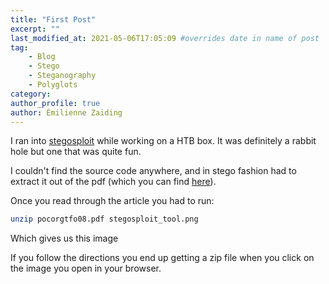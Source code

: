 ```yaml
---
title: "First Post"
excerpt: ""
last_modified_at: 2021-05-06T17:05:09 #overrides date in name of post
tag:
	- Blog
	- Stego
	- Steganography
	- Polyglots
category:
author_profile: true
author: Èmilienne Zaiding
---
```


I ran into [stegosploit](https://stegosploit.info/) while working on a HTB box. It was definitely a rabbit hole but one that was quite fun. 

I couldn't find the source code anywhere, and in stego fashion had to extract it out of the pdf (which you can find [here](https://www.alchemistowl.org/pocorgtfo/pocorgtfo08.pdf)).

Once you read through the article you had to run:

```bash
unzip pocorgtfo08.pdf stegosploit_tool.png
```
Which gives us this image
<img src="{{ site.url }}{{ site.baseurl }}/assets/images/posts/Stegosploit_Screen_Capture.png" alt="">

If you follow the directions you end up getting a zip file when you click on the image you open in your browser.

